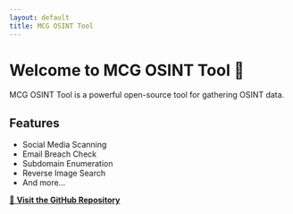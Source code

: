 ```yaml
---
layout: default
title: MCG OSINT Tool
---
```


# Welcome to MCG OSINT Tool 🚀  

MCG OSINT Tool is a powerful open-source tool for gathering OSINT data.  

## Features
- Social Media Scanning  
- Email Breach Check  
- Subdomain Enumeration  
- Reverse Image Search  
- And more...

[🔗 **Visit the GitHub Repository**](https://github.com/Yfgig/MCG-OSINT-Tool)
